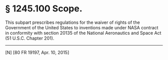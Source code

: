 # § 1245.100   Scope.

This subpart prescribes regulations for the waiver of rights of the Government of the United States to inventions made under NASA contract in conformity with section 20135 of the National Aeronautics and Space Act (51 U.S.C. Chapter 201).



---

[N] [80 FR 19197, Apr. 10, 2015]




